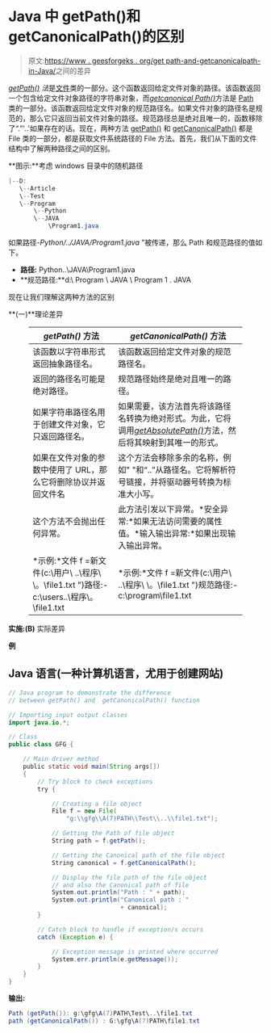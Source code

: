 # Java 中 getPath()和 getCanonicalPath()的区别

> 原文:[https://www . geesforgeks . org/get path-and-getcanonicalpath-in-Java/](https://www.geeksforgeeks.org/difference-between-getpath-and-getcanonicalpath-in-java/)之间的差异

[*getPath()*](https://www.geeksforgeeks.org/file-getpath-method-in-java-with-examples/) *法*是[文件](https://www.geeksforgeeks.org/File-class-in-java/)类的一部分。这个函数返回给定文件对象的路径。该函数返回一个包含给定文件对象路径的字符串对象，而[*getcanonical Path()*](https://www.geeksforgeeks.org/file-getcanonicalpath-method-in-java-with-examples/)方法是 [Path](https://www.geeksforgeeks.org/Path-class-in-java/) 类的一部分。该函数返回给定文件对象的规范路径名。如果文件对象的路径名是规范的，那么它只返回当前文件对象的路径。规范路径总是绝对且唯一的，函数移除了“.”'..'如果存在的话。现在，两种方法 [getPath()](https://www.geeksforgeeks.org/file-getpath-method-in-java-with-examples/) 和 [getCanonicalPath()](https://www.geeksforgeeks.org/file-getcanonicalpath-method-in-java-with-examples/) 都是 File 类的一部分，都是获取文件系统路径的 File 方法。首先，我们从下面的文件结构中了解两种路径之间的区别。

**图示:**考虑 windows 目录中的随机路径

```java
|--D:
   \--Article      
   \--Test
   \--Program
       \--Python
       \--JAVA
           \Program1.java
```

如果路径-*Python/../JAVA/Program1.java* ”被传递，那么 Path 和规范路径的值如下。

*   **路径:** Python\..\JAVA\Program1.java
*   **规范路径:**d:\ Program \ JAVA \ Program 1 . JAVA

现在让我们理解这两种方法的区别

**(一)**理论差异

<figure class="table">

| *getPath()* 方法 | *getCanonicalPath()* 方法 |
| --- | --- |
| 该函数以字符串形式返回抽象路径名。 | 该函数返回给定文件对象的规范路径名。 |
| 返回的路径名可能是绝对路径。 | 规范路径始终是绝对且唯一的路径。 |
| 如果字符串路径名用于创建文件对象，它只返回路径名。 | 如果需要，该方法首先将该路径名转换为绝对形式。为此，它将调用[*getAbsolutePath()*](https://www.geeksforgeeks.org/file-getabsolutepath-method-in-java-with-examples/)方法，然后将其映射到其唯一的形式。 |
| 如果在文件对象的参数中使用了 URL，那么它将删除协议并返回文件名 | 这个方法会移除多余的名称，例如" "和“..”从路径名。它将解析符号链接，并将驱动器号转换为标准大小写。 |
| 这个方法不会抛出任何异常。 | 此方法引发以下异常。*安全异常:*如果无法访问需要的属性值。*输入输出异常:*如果出现输入输出异常。 |
| *示例:*文件 f =新文件(c:\\用户\ \..\\程序\ \。\\file1.txt ")路径:- c:\users\..\程序\。\file1.txt | *示例:*文件 f =新文件(c:\\用户\ \..\\程序\ \。\\file1.txt ")规范路径:- c:\program\file1.txt |

</figure>

**实施:(B)** 实际差异

**例**

## Java 语言(一种计算机语言，尤用于创建网站)

```java
// Java program to demonstrate the difference
// between getPath() and  getCanonicalPath() function

// Importing input output classes
import java.io.*;

// Class
public class GFG {

    // Main driver method
    public static void main(String args[])
    {
        // Try block to check exceptions
        try {

            // Creating a file object
            File f = new File(
                "g:\\gfg\\A(7)PATH\\Test\\..\\file1.txt");

            // Getting the Path of file object
            String path = f.getPath();

            // Getting the Canonical path of the file object
            String canonical = f.getCanonicalPath();

            // Display the file path of the file object
            // and also the Canonical path of file
            System.out.println("Path : " + path);
            System.out.println("Canonical path : "
                               + canonical);
        }

        // Catch block to handle if exception/s occurs
        catch (Exception e) {

            // Exception message is printed where occurred
            System.err.println(e.getMessage());
        }
    }
}
```

**输出:**

```java
Path (getPath()): g:\gfg\A(7)PATH\Test\..\file1.txt
path (getCanonicalPath()) : G:\gfg\A(7)PATH\file1.txt
```